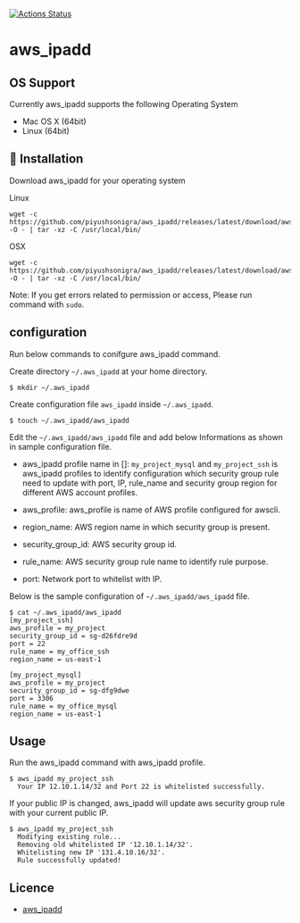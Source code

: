 [![Actions Status](https://github.com/piyushsonigra/aws_ipadd/workflows/Build%20&%20Release/badge.svg)](https://github.com/piyushsonigra/aws_ipadd/actions)


# aws_ipadd


## OS Support

Currently aws_ipadd supports the following Operating System

- Mac OS X (64bit)
- Linux (64bit)

## :rocket: Installation

Download aws_ipadd for your operating system

  Linux

  ```console
  wget -c https://github.com/piyushsonigra/aws_ipadd/releases/latest/download/aws_ipadd_linux_x64.tar.gz -O - | tar -xz -C /usr/local/bin/
  ```

  OSX

  ```console
  wget -c https://github.com/piyushsonigra/aws_ipadd/releases/latest/download/aws_ipadd_osx_x64.tar.gz -O - | tar -xz -C /usr/local/bin/
  ```

Note: If you get errors related to permission or access, Please run command with `sudo`.

## configuration

Run below commands to conifgure aws_ipadd command.

  Create directory `~/.aws_ipadd` at your home directory.

  ```console
  $ mkdir ~/.aws_ipadd
  ```

  Create configuration file `aws_ipadd` inside `~/.aws_ipadd`.

  ```console
  $ touch ~/.aws_ipadd/aws_ipadd
  ```

  Edit the `~/.aws_ipadd/aws_ipadd` file and add below Informations as shown in sample configuration file.

  - aws_ipadd profile name in []:
  `my_project_mysql` and `my_project_ssh` is aws_ipadd profiles to identify configuration which security group rule need to update with port, IP, rule_name and security group region for different AWS account profiles.

  - aws_profile:
    aws_profile is name of AWS profile configured for awscli.

  - region_name:
    AWS region name in which security group is present.

  - security_group_id:
    AWS security group id.

  - rule_name:
    AWS security group rule name to identify rule purpose.

  - port:
    Network port to whitelist with IP.

  Below is the sample configuration of `~/.aws_ipadd/aws_ipadd` file.

  ```console
  $ cat ~/.aws_ipadd/aws_ipadd
  [my_project_ssh]
  aws_profile = my_project
  security_group_id = sg-d26fdre9d
  port = 22
  rule_name = my_office_ssh
  region_name = us-east-1

  [my_project_mysql]
  aws_profile = my_project
  security_group_id = sg-dfg9dwe
  port = 3306
  rule_name = my_office_mysql
  region_name = us-east-1
  ```

## Usage

Run the aws_ipadd command with aws_ipadd profile.

  ```console
  $ aws_ipadd my_project_ssh
    Your IP 12.10.1.14/32 and Port 22 is whitelisted successfully.
  ```

  If your public IP is changed, aws_ipadd will update aws security group rule with your current public IP.

  ```console
  $ aws_ipadd my_project_ssh
    Modifying existing rule...
    Removing old whitelisted IP '12.10.1.14/32'.
    Whitelisting new IP '131.4.10.16/32'.
    Rule successfully updated!
  ```

## Licence

- [aws_ipadd](https://github.com/piyushsonigra/aws_ipadd/blob/master/LICENSE)
